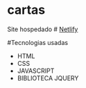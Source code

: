 # cartas

Site hospedado # <a href="https://cartas-geek.netlify.app/" target="_blank">Netlify</a>

#Tecnologias usadas
* HTML
* CSS
* JAVASCRIPT
* BIBLIOTECA JQUERY
